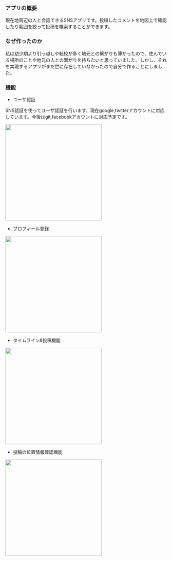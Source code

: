 ### アプリの概要
現在地周辺の人と会話できるSNSアプリです。投稿したコメントを地図上で確認したり範囲を絞って投稿を検索することができます。

### なぜ作ったのか
私は幼少期より引っ越しや転校が多く地元との繋がりも薄かったので、住んでいる場所のことや地元の人との繋がりを持ちたいと思っていました。しかし、それを実現するアプリがまだ世に存在していなかったので自分で作ることにしました。

### 機能
- ユーザ認証

SNS認証を使ってユーザ認証を行います。現在google,twitterアカウントに対応しています。今後はgit,facebookアカウントに対応予定です。

<img src="https://user-images.githubusercontent.com/59225570/110620652-99ea7600-81dc-11eb-9b9e-93345b0de048.png" width="300">


- プロフィール登録

<img src="https://user-images.githubusercontent.com/59225570/110620668-9eaf2a00-81dc-11eb-8386-a79bb7767189.gif" width="300">


- タイムライン&投稿機能

<img src="https://user-images.githubusercontent.com/59225570/110620671-a078ed80-81dc-11eb-9bd7-5c3e4887ca75.gif" width="300">

- 投稿の位置情報確認機能

<img src="https://user-images.githubusercontent.com/59225570/110623768-ad97db80-81e0-11eb-9779-4557956d4754.png" width="300">
